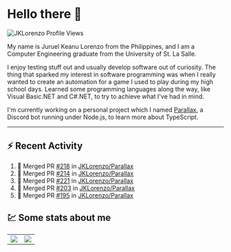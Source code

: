 # Hello there 👋

![JKLorenzo Profile Views](https://komarev.com/ghpvc/?username=JKLorenzo)

My name is Juruel Keanu Lorenzo from the Philippines, and I am a Computer Engineering graduate
from the University of St. La Salle.

I enjoy testing stuff out and usually develop software out of curiosity. The thing that sparked my
interest in software programming was when I really wanted to create an automation for a game I used
to play during my high school days. Learned some programming languages along the way, like Visual
Basic.NET and C#.NET, to try to achieve what I've had in mind.

I'm currently working on a personal project which I named [Parallax](https://github.com/JKLorenzo/Parallax), 
a Discord bot running under Node.js, to learn more about TypeScript.

---

## :zap: Recent Activity

<!--START_SECTION:activity-->
1. 🎉 Merged PR [#218](https://github.com/JKLorenzo/Parallax/pull/218) in [JKLorenzo/Parallax](https://github.com/JKLorenzo/Parallax)
2. 🎉 Merged PR [#214](https://github.com/JKLorenzo/Parallax/pull/214) in [JKLorenzo/Parallax](https://github.com/JKLorenzo/Parallax)
3. 🎉 Merged PR [#221](https://github.com/JKLorenzo/Parallax/pull/221) in [JKLorenzo/Parallax](https://github.com/JKLorenzo/Parallax)
4. 🎉 Merged PR [#203](https://github.com/JKLorenzo/Parallax/pull/203) in [JKLorenzo/Parallax](https://github.com/JKLorenzo/Parallax)
5. 🎉 Merged PR [#195](https://github.com/JKLorenzo/Parallax/pull/195) in [JKLorenzo/Parallax](https://github.com/JKLorenzo/Parallax)
<!--END_SECTION:activity-->

## :chart: Some stats about me

<table>
  <tr>
    <td align="center" style="padding=0;width=50%;">
      <img align="center" style="padding=0;" src="https://github-readme-stats-jklorenzo.vercel.app/api/?username=JKLorenzo&show_icons=true&title_color=4F8CC9&text_color=9f9f9f&bg_color=00000000&hide_border=true&icon_color=4F8CC9&hide_title=true&count_private=true&include_all_commits=true" />
    </td>
    <td align="center" style="padding=0;width=50%;">
      <img align="center" style="padding=0;" src="https://github-readme-stats-jklorenzo.vercel.app/api/top-langs/?username=JKLorenzo&layout=compact&show_icons=true&title_color=4F8CC9&text_color=9f9f9f&bg_color=00000000&hide_border=true&icon_color=00000000&count_private=true&langs_count=6" />
    </td>
  </tr>
</table>
